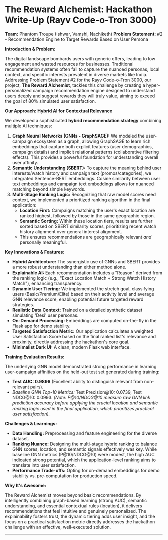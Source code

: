# The Reward Alchemist: Hackathon Write-Up (Rayv Code-o-Tron 3000)

**Team:** Phantom Troupe (Ishwar, Vamshi, Nachiketh)
**Problem Statement:** #2 - Recommendation Engine to Target Rewards Based on User Persona

**Introduction & Problem:**

The digital landscape bombards users with generic offers, leading to low engagement and wasted resources for businesses. Traditional recommendation systems often fail to capture the nuanced personas, local context, and specific interests prevalent in diverse markets like India. Addressing Problem Statement #2 for the Rayv Code-o-Tron 3000, our project, **The Reward Alchemist**, tackles this challenge by creating a hyper-personalized campaign recommendation engine designed to understand users deeply and suggest rewards they will truly value, aiming to exceed the goal of 80% simulated user satisfaction.

**Our Approach: Hybrid AI for Contextual Relevance**

We developed a sophisticated **hybrid recommendation strategy** combining multiple AI techniques:

1.  **Graph Neural Networks (GNNs - GraphSAGE):** We modeled the user-campaign ecosystem as a graph, allowing GraphSAGE to learn rich embeddings that capture both explicit features (user demographics, campaign details) and implicit relational patterns (collaborative filtering effects). This provides a powerful foundation for understanding overall user affinity.
2.  **Semantic Understanding (SBERT):** To capture the meaning behind user interests/watch history and campaign text (promos/categories), we integrated Sentence-BERT embeddings. Cosine similarity between user text embeddings and campaign text embeddings allows for nuanced matching beyond simple keywords.
3.  **Multi-Stage Ranking Logic:** Recognizing that raw model scores need context, we implemented a prioritized ranking algorithm in the final application:
    *   **Location First:** Campaigns matching the user's exact location are ranked highest, followed by those in the same geographic region.
    *   **Semantic Sorting:** Within these location tiers, results are further sorted based on SBERT similarity scores, prioritizing recent watch history alignment over general interest alignment.
    *   This ensures recommendations are geographically relevant *and* personally meaningful.

**Key Innovations & Features:**

*   **Hybrid Architecture:** The synergistic use of GNNs and SBERT provides a more robust understanding than either method alone.
*   **Explainable AI:** Each recommendation includes a "Reason" derived from the ranking logic (e.g., "Exact Location Match + Strong Watch History Match"), enhancing transparency.
*   **Dynamic User Tiering:** We implemented the stretch goal, classifying users (Basic/Premium/Elite) based on their activity level and average GNN relevance score, enabling potential future targeted reward strategies.
*   **Realistic Data Context:** Trained on a detailed synthetic dataset simulating 'Desi' user personas.
*   **On-Demand Processing:** Embeddings are computed on-the-fly in the Flask app for demo stability.
*   **Targeted Satisfaction Metric:** Our application calculates a weighted User Satisfaction Score based on the final ranked list's relevance and proximity, directly addressing the hackathon's core goal.
*   **Minimalist Dark UI:** A clean, modern Flask web interface.

**Training Evaluation Results:**

The underlying GNN model demonstrated strong performance in learning user-campaign affinities on the held-out test set generated during training:
*   **Test AUC: 0.9896** (Excellent ability to distinguish relevant from non-relevant pairs).
*   *Baseline GNN Top-10 Metrics:* Test Precision@10: 0.0739, Test NDCG@10: 0.0993.
*(Note: P@10/NDCG@10 measure raw GNN link prediction accuracy *before* applying the crucial location and semantic ranking logic used in the final application, which prioritizes practical user satisfaction).*

**Challenges & Learnings:**

*   **Data Handling:** Preprocessing and feature engineering for the diverse dataset.
*   **Ranking Nuance:** Designing the multi-stage hybrid ranking to balance GNN scores, location, and semantic signals effectively was key. While baseline GNN metrics (P@10/NDCG@10) were modest, the high AUC indicated strong potential, which the application-level ranking aims to translate into user satisfaction.
*   **Performance Trade-offs:** Opting for on-demand embeddings for demo stability vs. pre-computation for production speed.

**Why It's Awesome:**

The Reward Alchemist moves beyond basic recommendations. By intelligently combining graph-based learning (strong AUC), semantic understanding, and essential contextual rules (location), it delivers recommendations that feel intuitive and genuinely personalized. The explainability fosters trust, the dynamic tiering adds user insight, and the focus on a practical satisfaction metric directly addresses the hackathon challenge with an effective, well-executed solution.



---
